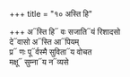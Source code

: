 +++
title = "१० अस्ति हि"

+++
अ᳓स्ति हि᳓ वः सजाति᳓यं रिशादसो  
दे᳓वासो अ᳓स्ति आ᳓पियम्  
प्र᳓ णः पू᳓र्वस्मै सुविता᳓य वोचत  
मक्षू᳓ सुम्ना᳓य न᳓व्यसे